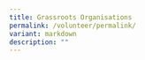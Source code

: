 ```yaml
---
title: Grassroots Organisations
permalink: /volunteer/permalink/
variant: markdown
description: ""
---
```


